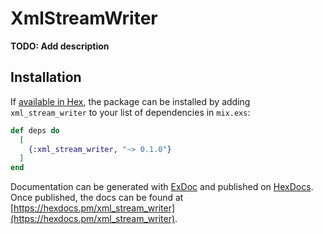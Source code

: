 # XmlStreamWriter

**TODO: Add description**

## Installation

If [available in Hex](https://hex.pm/docs/publish), the package can be installed
by adding `xml_stream_writer` to your list of dependencies in `mix.exs`:

```elixir
def deps do
  [
    {:xml_stream_writer, "~> 0.1.0"}
  ]
end
```

Documentation can be generated with [ExDoc](https://github.com/elixir-lang/ex_doc)
and published on [HexDocs](https://hexdocs.pm). Once published, the docs can
be found at [https://hexdocs.pm/xml_stream_writer](https://hexdocs.pm/xml_stream_writer).

